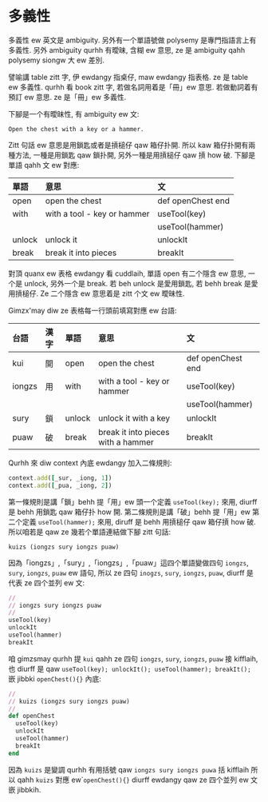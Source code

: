 # 多義性

多義性 ew 英文是 ambiguity. 另外有一个單語號做 polysemy 是專門指語言上有多義性. 另外 ambiguity qurhh 有曖昧, 含糊 ew 意思, ze 是 ambiguity qahh polysemy siongw 大 ew 差別.

譬喻講 table zitt 字, 伊 ewdangy 指桌仔, maw ewdangy 指表格. ze 是 table ew 多義性. qurhh 看 book zitt 字, 若做名詞用着是「冊」ew 意思. 若做動詞着有預訂 ew 意思. ze 是「冊」ew 多義性.

下腳是一个有曖昧性, 有 ambiguity ew 文:

`Open the chest with a key or a hammer.`

Zitt 句話 ew 意思是用鎖匙或者是摃槌仔 qaw 箱仔扑開. 所以 kaw 箱仔扑開有兩種方法, 一種是用鎖匙 qaw 鎖扑開, 另外一種是用摃槌仔 qaw 摃 how 破. 下腳是單語 qahh 文 ew 對應:

| **單語** | **意思** | **文** |
| :--- | :--- | :--- |
| open | open the chest | def openChest end |
| with | with a tool - key or hammer | useTool\(key\) |
| | | useTool\(hammer\) |
| unlock | unlock it | unlockIt |
| break | break it into pieces | breakIt |

對頂 quanx ew 表格 ewdangy 看 cuddlaih, 單語 open 有二个隱含 ew 意思, 一个是 unlock, 另外一个是 break. 若 beh unlock 是愛用鎖匙, 若 behh break 是愛用摃槌仔. Ze 二个隱含 ew 意思着是 zitt 个文 ew 曖昧性.

Gimzx'may diw ze 表格每一行頭前填寫對應 ew 台語:

| **台語** | **漢字** | **單語** | **意思** | **文** |
| :--- | :--- | :--- | :--- | :--- |
| kui | 開 | open | open the chest | def openChest end |
| iongzs | 用 | with | with a tool - key or hammer | useTool\(key\) |
| | | | | useTool\(hammer\) |
| sury | 鎖 | unlock | unlock it with a key | unlockIt |
| puaw | 破 | break | break it into pieces with a hammer | breakIt |

Qurhh 來 diw context 內底 ewdangy 加入二條規則:

```ruby
context.add([_sur, _iong, 1])
context.add([_pua, _iong, 2])
```

第一條規則是講「鎖」behh 提「用」ew 頭一个定義 `useTool(key);` 來用, diurff 是 behh 用鎖匙 qaw 箱仔扑 how 開. 第二條規則是講「破」behh 提「用」ew 第二个定義 `useTool(hammer);` 來用, diruff 是 behh 用摃槌仔 qaw 箱仔摃 how 破. 所以咱若是 qaw ze 幾若个單語連結做下腳 zitt 句話:

```
kuizs (iongzs sury iongzs puaw)
```

因為「iongzs」,「sury」,「iongzs」,「puaw」這四个單語變做四句 `iongzs`, `sury`, `iongzs`, `puaw` ew 語句, 所以 ze 四句 `inogzs`, `sury`, `iongzs`, `puaw`, diurff 是代表 ze 四个並列 ew 文:

```ruby
//
// iongzs sury iongzs puaw
//
useTool(key)
unlockIt
useTool(hammer)
breakIt
```

咱 gimzsmay qurhh 提 `kui` qahh ze 四句 `iongzs`, `sury`, `iongzs`, `puaw` 接 kifflaih, 也 diurff 是 qaw `useTool(key); unlockIt(); useTool(hammer); breakIt();` 嵌 jibbki `openChest(){}` 內底:

```ruby
//
// kuizs (iongzs sury iongzs puaw)
//
def openChest
  useTool(key)
  unlockIt
  useTool(hammer)
  breakIt
end
```

因為 `kuizs` 是變調 qurhh 有用括號 qaw `iongzs sury iongzs puwa` 括 kifflaih 所以 qahh `kuizs` 對應 ew\``openChest(){}` diurff ewdangy qaw ze 四个並列 ew 文嵌 jibbkih.
